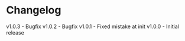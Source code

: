 
# Changelog

v1.0.3 - Bugfix
v1.0.2 - Bugfix
v1.0.1 - Fixed mistake at init
v1.0.0 - Initial release
